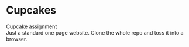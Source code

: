 # Cupcakes
Cupcake assignment
<br/>
Just a standard one page website. Clone the whole repo and toss it into a browser.
